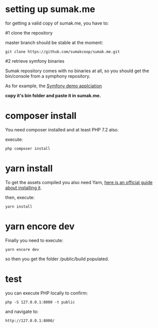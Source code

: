 setting up sumak.me
===================

for getting a valid copy of sumak.me, you have to:

#1 clone the repository

master branch should be stable at the moment:
```
git clone https://github.com/sumakcoop/sumak.me.git
```

#2 retrieve symfony binaries

Sumak repository comes with no binaries at all, so you should get the bin/console from a symphony repository.

As for example, the [Symfony demo applciation](https://github.com/symfony/demo)

**copy it's bin folder and paste it in sumak.me.**


# composer install

You need composer installed and at least PHP 7.2 also.

execute:
```
php composer install
```

# yarn install

To get the assets compiled you also need Yarn, [here is an official guide about installing it](https://classic.yarnpkg.com/en/docs/install/#debian-stable).

then, execute:
```
yarn install
```

# yarn encore dev

Finally you need to execute:
```
yarn encore dev
```

so then you get the folder /public/build populated.


# test

you can execute PHP locally to confirm:
```
php -S 127.0.0.1:8000 -t public

```
and navigate to:
```
http://127.0.0.1:8000/
```